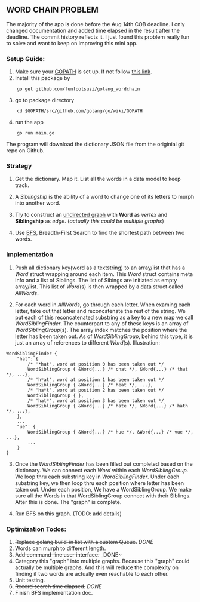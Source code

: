 ## WORD CHAIN PROBLEM

The majority of the app is done before the Aug 14th COB deadline. I only changed documentation and added time elapsed in the result after the deadline. The commit history reflects it. I just found this problem really fun to solve and want to keep on improving this mini app.

### Setup Guide:

1. Make sure your [GOPATH](https://github.com/golang/go/wiki/GOPATH) is set up. If not follow [this link](https://github.com/golang/go/wiki/GOPATH).
2. Install this package by
```
    go get github.com/funfoolsuzi/golang_wordchain
```
3. go to package directory
```
    cd $GOPATH/src/github.com/golang/go/wiki/GOPATH
```
4. run the app
```
    go run main.go
```
The program will download the dictionary JSON file from the originial git repo on Github.


### Strategy

1. Get the dictionary. Map it. List all the words in a data model to keep track.

2. A _Siblingship_ is the ability of a word to change one of its letters to murph into another word.

3. Try to construct an [undirected graph](https://en.wikipedia.org/wiki/Graph_(discrete_mathematics)#Undirected_graph) with __Word__ as _vertex_ and __Siblingship__ as _edge_. (_actually this could be multiple graphs_)

4. Use [BFS](https://en.wikipedia.org/wiki/Breadth-first_search), Breadth-First Search to find the shortest path between two words.


### Implementation

1. Push all dictionary key(word as a textstring) to an array/list that has a _Word_ struct wrapping around each item. This _Word_ struct contains meta info and a list of Siblings. The list of Sibings are initiated as empty array/list. This list of _Word_(s) is then wrapped by a data struct called _AllWords_.

2. For each word in _AllWords_, go through each letter. When examing each letter, take out that letter and reconcatenate the rest of the string. We put each of this reconcatenated substring as a key to a new map we call _WordSiblingFinder_. The counterpart to any of these keys is an array of _WordSiblingGroup_(s). The array index matches the position where the letter has been taken out. As of _WordSiblingGroup_, behind this type, it is just an array of references to different _Word_(s).
Illustration:
```
WordSiblingFinder {
    "hat": {
        /* '*hat', word at position 0 has been taken out */
        WordSiblingGroup { &Word{...} /* chat */, &Word{...} /* that */, ...},
        /* 'h*at', word at position 1 has been taken out */
        WordSiblingGroup { &Word{...} /* heat */, ...},
        /* 'ha*t', word at position 2 has been taken out */
        WordSiblingGroup { },
        /* 'hat*', word at position 3 has been taken out */
        WordSiblingGroup { &Word{...} /* hate */, &Word{...} /* hath */, ...},
    },
    ...
    "ue": {
        WordSiblingGroup { &Word{...} /* hue */, &Word{...} /* vue */, ...},
        ...
    }
}
```

3. Once the _WordSiblingFinder_ has been filled out completed based on the dictionary. We can connect each _Word_ within each _WordSiblingGroup_. We loop thru each substring key in _WordSiblingFinder_. Under each substring key, we then loop thru each position where letter has been taken out. Under each position, We have a WordSiblingGroup. We make sure all the Words in that WordSiblingGroup connect with their Siblings. After this is done. The "graph" is complete.

4. Run BFS on this graph. (TODO: add details)

### Optimization Todos:
1. ~~Replace golang build-in list with a custom Queue.~~ _DONE_
2. Words can murph to different length.
3. ~~Add command-line user interface.~~ _DONE~
4. Category this "graph" into multiple graphs. Because this "graph" could actually be multiple graphs. And this will reduce the complexity on finding if two words are actually even reachable to each other.
5. Unit testing.
6. ~~Record search time elapsed.~~ _DONE_
7. Finish BFS implementation doc.